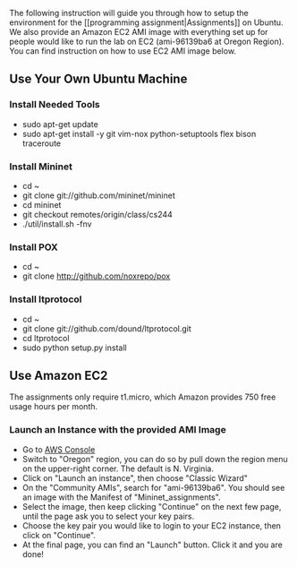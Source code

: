 The following instruction will guide you through how to setup the environment for the [[programming assignment|Assignments]] on Ubuntu. We also provide an Amazon EC2 AMI image with everything set up for people would like to run the lab on EC2 (ami-96139ba6 at Oregon Region). You can find instruction on how to use EC2 AMI image below. 

## Use Your Own Ubuntu Machine
### Install Needed Tools
* sudo apt-get update
* sudo apt-get install -y git vim-nox python-setuptools flex bison traceroute

### Install Mininet
* cd ~
* git clone git://github.com/mininet/mininet
* cd mininet
* git checkout remotes/origin/class/cs244
* ./util/install.sh -fnv

### Install POX
* cd ~
* git clone http://github.com/noxrepo/pox

### Install ltprotocol 
* cd ~
* git clone git://github.com/dound/ltprotocol.git
* cd ltprotocol 
* sudo python setup.py install

## Use Amazon EC2

The assignments only require t1.micro, which Amazon provides 750 free usage hours per month.  

### Launch an Instance with the provided AMI Image
* Go to [AWS Console](https://console.aws.amazon.com)
* Switch to "Oregon" region, you can do so by pull down the region menu on the upper-right corner. The default is N. Virginia. 
* Click on "Launch an instance", then choose "Classic Wizard"
* On the "Community AMIs", search for "ami-96139ba6". You should see an image with the Manifest of "Mininet_assignments". 
* Select the image, then keep clicking "Continue" on the next few page, until the page ask you to select your key pairs. 
* Choose the key pair you would like to login to your EC2 instance, then click on "Continue". 
* At the final page, you can find an "Launch" button. Click it and you are done!

